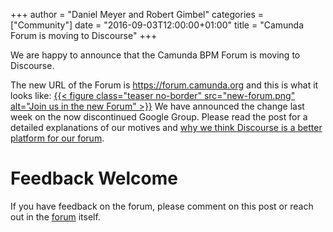 +++
author = "Daniel Meyer and Robert Gimbel"
categories = ["Community"]
date = "2016-09-03T12:00:00+01:00"
title = "Camunda Forum is moving to Discourse"
+++

We are happy to announce that the Camunda BPM Forum is moving to Discourse.
<!--more-->
The new URL of the Forum is https://forum.camunda.org and this is what it looks like:
<a href="https://forum.camunda.org">{{< figure class="teaser no-border" src="new-forum.png" alt="Join us in the new Forum" >}}</a>
We have announced the change last week on the now discontinued Google Group. Please read the post for a detailed explanations of our motives and [why we think Discourse is a better platform for our forum](https://groups.google.com/forum/#!topic/camunda-bpm-users/W5aBtvtyCj0).

# Feedback Welcome

If you have feedback on the forum, please comment on this post or reach out in the [forum](https://forum.camunda.org/) itself.
